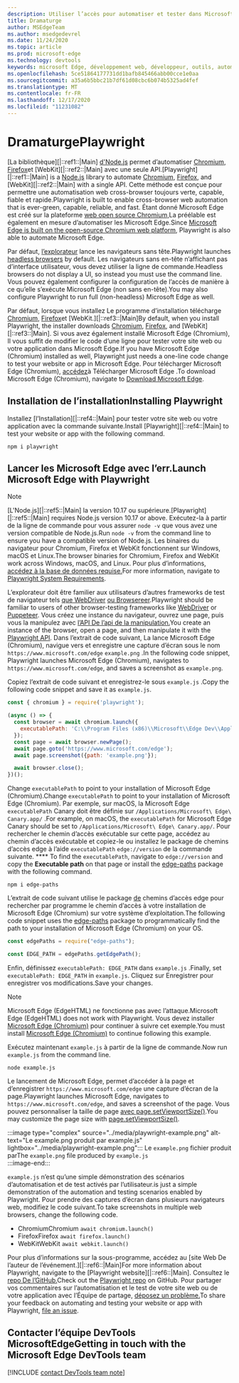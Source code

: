 ```yaml
---
description: Utiliser l’accès pour automatiser et tester dans Microsoft Edge
title: Dramaturge
author: MSEdgeTeam
ms.author: msedgedevrel
ms.date: 11/24/2020
ms.topic: article
ms.prod: microsoft-edge
ms.technology: devtools
keywords: microsoft Edge, développement web, développeur, outils, automatisation, test, essai, nœud, javascript, npm
ms.openlocfilehash: 5ce51864177731dd1bafb845466abb00cce1e0aa
ms.sourcegitcommit: a35a6b5bbc21b7df61d08cbc6b074b5325ad4fef
ms.translationtype: MT
ms.contentlocale: fr-FR
ms.lasthandoff: 12/17/2020
ms.locfileid: "11231082"
---
```

# <span data-ttu-id="0e771-104">Dramaturge</span><span class="sxs-lookup"><span data-stu-id="0e771-104">Playwright</span></span>  

<span data-ttu-id="0e771-105">[La bibliothèque][|::ref1::|Main] [d'Node.js][NodejsMain] permet d’automatiser [Chromium,][ChromiumHome] [Firefox][FirefoxMain]et [WebKit][|::ref2::|Main] avec une seule API.</span><span class="sxs-lookup"><span data-stu-id="0e771-105">[Playwright][|::ref1::|Main] is a [Node.js][NodejsMain] library to automate [Chromium][ChromiumHome], [Firefox][FirefoxMain], and [WebKit][|::ref2::|Main] with a single API.</span></span>  <span data-ttu-id="0e771-106">Cette méthode est conçue pour permettre une automatisation web cross-browser toujours verte, capable, fiable et rapide.</span><span class="sxs-lookup"><span data-stu-id="0e771-106">Playwright is built to enable cross-browser web automation that is ever-green, capable, reliable, and fast.</span></span>  <span data-ttu-id="0e771-107">Étant donné Microsoft Edge est créé sur la plateforme [web open source Chromium,][MicrosoftBlogsWindowsExperience20181206]La préélable est également en mesure d’automatiser les Microsoft Edge.</span><span class="sxs-lookup"><span data-stu-id="0e771-107">Since [Microsoft Edge is built on the open-source Chromium web platform][MicrosoftBlogsWindowsExperience20181206], Playwright is also able to automate Microsoft Edge.</span></span>  

<span data-ttu-id="0e771-108">Par défaut, [l’explorateur][WikiHeadlessBrowser] lance les navigateurs sans tête.</span><span class="sxs-lookup"><span data-stu-id="0e771-108">Playwright launches [headless browsers][WikiHeadlessBrowser] by default.</span></span>  <span data-ttu-id="0e771-109">Les navigateurs sans en-tête n’affichant pas d’interface utilisateur, vous devez utiliser la ligne de commande.</span><span class="sxs-lookup"><span data-stu-id="0e771-109">Headless browsers do not display a UI, so instead you must use the command line.</span></span>  <span data-ttu-id="0e771-110">Vous pouvez également configurer la configuration de l’accès de manière à ce qu’elle s’exécute Microsoft Edge \(non sans en-tête\).</span><span class="sxs-lookup"><span data-stu-id="0e771-110">You may also configure Playwright to run full \(non-headless\) Microsoft Edge as well.</span></span>  

<span data-ttu-id="0e771-111">Par défaut, lorsque vous installez Le programme d’installation télécharge [Chromium,][ChromiumHome] [Firefox][FirefoxMain]et [WebKit.][|::ref3::|Main]</span><span class="sxs-lookup"><span data-stu-id="0e771-111">By default, when you install Playwright, the installer downloads [Chromium][ChromiumHome], [Firefox][FirefoxMain], and [WebKit][|::ref3::|Main].</span></span>  <span data-ttu-id="0e771-112">Si vous avez également installé Microsoft Edge \(Chromium\), Il vous suffit de modifier le code d’une ligne pour tester votre site web ou votre application dans Microsoft Edge.</span><span class="sxs-lookup"><span data-stu-id="0e771-112">If you have Microsoft Edge \(Chromium\) installed as well, Playwright just needs a one-line code change to test your website or app in Microsoft Edge.</span></span>  <span data-ttu-id="0e771-113">Pour télécharger Microsoft Edge \(Chromium\), [accédez][MicrosoftEdgeDownload]à Télécharger Microsoft Edge .</span><span class="sxs-lookup"><span data-stu-id="0e771-113">To download Microsoft Edge \(Chromium\), navigate to [Download Microsoft Edge][MicrosoftEdgeDownload].</span></span>  

## <span data-ttu-id="0e771-114">Installation de l’installation</span><span class="sxs-lookup"><span data-stu-id="0e771-114">Installing Playwright</span></span>  

<span data-ttu-id="0e771-115">Installez [l’Installation][|::ref4::|Main] pour tester votre site web ou votre application avec la commande suivante.</span><span class="sxs-lookup"><span data-stu-id="0e771-115">Install [Playwright][|::ref4::|Main] to test your website or app with the following command.</span></span>  

```shell
npm i playwright
```  

## <span data-ttu-id="0e771-116">Lancer les Microsoft Edge avec l’err.</span><span class="sxs-lookup"><span data-stu-id="0e771-116">Launch Microsoft Edge with Playwright</span></span>  

> [!NOTE]
> <span data-ttu-id="0e771-117">[L'Node.js][|::ref5::|Main] la version 10.17 ou supérieure.</span><span class="sxs-lookup"><span data-stu-id="0e771-117">[Playwright][|::ref5::|Main] requires Node.js version 10.17 or above.</span></span> <span data-ttu-id="0e771-118">Exécutez-la à partir de la ligne de commande pour vous assurer `node -v` que vous avez une version compatible de Node.js.</span><span class="sxs-lookup"><span data-stu-id="0e771-118">Run `node -v` from the command line to ensure you have a compatible version of Node.js.</span></span>  <span data-ttu-id="0e771-119">Les binaires du navigateur pour Chromium, Firefox et WebKit fonctionnent sur Windows, macOS et Linux.</span><span class="sxs-lookup"><span data-stu-id="0e771-119">The browser binaries for Chromium, Firefox and WebKit work across Windows, macOS, and Linux.</span></span> <span data-ttu-id="0e771-120">Pour plus d’informations, [accédez à la base de données requise.][PlaywrightSystemRequirements]</span><span class="sxs-lookup"><span data-stu-id="0e771-120">For more information, navigate to [Playwright System Requirements][PlaywrightSystemRequirements].</span></span>  

<span data-ttu-id="0e771-121">L’explorateur doit être familier aux utilisateurs d’autres frameworks de test de navigateur tels [que WebDriver][WebDriverChromiumMain] [ou Browsereer][PuppeteerMain].</span><span class="sxs-lookup"><span data-stu-id="0e771-121">Playwright should be familiar to users of other browser-testing frameworks like [WebDriver][WebDriverChromiumMain] or [Puppeteer][PuppeteerMain].</span></span>  <span data-ttu-id="0e771-122">Vous créez une instance du navigateur, ouvrez une page, puis vous la manipulez avec [l’API De l’api de la manipulation.][PlaywrightAPIReference]</span><span class="sxs-lookup"><span data-stu-id="0e771-122">You create an instance of the browser, open a page, and then manipulate it with the [Playwright API][PlaywrightAPIReference].</span></span>  <span data-ttu-id="0e771-123">Dans l’extrait de code suivant, La lance Microsoft Edge \(Chromium\), navigue vers et enregistre une capture d’écran sous le nom `https://www.microsoft.com/edge` `example.png` .</span><span class="sxs-lookup"><span data-stu-id="0e771-123">In the following code snippet, Playwright launches Microsoft Edge \(Chromium\), navigates to `https://www.microsoft.com/edge`, and saves a screenshot as `example.png`.</span></span>  

<span data-ttu-id="0e771-124">Copiez l’extrait de code suivant et enregistrez-le sous `example.js` .</span><span class="sxs-lookup"><span data-stu-id="0e771-124">Copy the following code snippet and save it as `example.js`.</span></span>  

```javascript
const { chromium } = require('playwright');

(async () => {
  const browser = await chromium.launch({
    executablePath: 'C:\\Program Files (x86)\\Microsoft\\Edge Dev\\Application\\msedge.exe'
  });
  const page = await browser.newPage();
  await page.goto('https://www.microsoft.com/edge');
  await page.screenshot({path: 'example.png'});

  await browser.close();
})();
```  

<span data-ttu-id="0e771-125">Change `executablePath` to point to your installation of Microsoft Edge \(Chromium\).</span><span class="sxs-lookup"><span data-stu-id="0e771-125">Change `executablePath` to point to your installation of Microsoft Edge \(Chromium\).</span></span>  <span data-ttu-id="0e771-126">Par exemple, sur macOS, la Microsoft Edge `executablePath` Canary doit être définie sur `/Applications/Microsoft\ Edge\ Canary.app/` .</span><span class="sxs-lookup"><span data-stu-id="0e771-126">For example, on macOS, the `executablePath` for Microsoft Edge Canary should be set to `/Applications/Microsoft\ Edge\ Canary.app/`.</span></span>  <span data-ttu-id="0e771-127">Pour rechercher le chemin d’accès exécutable sur cette page, accédez au chemin d’accès exécutable et copiez-le ou installez le package de chemins d’accès edge à l’aide `executablePath` `edge://version` de la commande suivante. \*\*\*\* [][npmEdgePaths]</span><span class="sxs-lookup"><span data-stu-id="0e771-127">To find the `executablePath`, navigate to `edge://version` and copy the **Executable path** on that page or install the [edge-paths][npmEdgePaths] package with the following command.</span></span>  

```shell
npm i edge-paths
```  

<span data-ttu-id="0e771-128">L’extrait de code suivant utilise le package [de][npmEdgePaths] chemins d’accès edge pour rechercher par programme le chemin d’accès à votre installation de Microsoft Edge \(Chromium\) sur votre système d’exploitation.</span><span class="sxs-lookup"><span data-stu-id="0e771-128">The following code snippet uses the [edge-paths][npmEdgePaths] package to programmatically find the path to your installation of Microsoft Edge \(Chromium\) on your OS.</span></span>  

```javascript
const edgePaths = require("edge-paths");

const EDGE_PATH = edgePaths.getEdgePath();
```  

<span data-ttu-id="0e771-129">Enfin, définissez `executablePath: EDGE_PATH` dans `example.js` .</span><span class="sxs-lookup"><span data-stu-id="0e771-129">Finally, set `executablePath: EDGE_PATH` in `example.js`.</span></span>  <span data-ttu-id="0e771-130">Cliquez sur Enregistrer pour enregistrer vos modifications.</span><span class="sxs-lookup"><span data-stu-id="0e771-130">Save your changes.</span></span>  

> [!NOTE]
> <span data-ttu-id="0e771-131">Microsoft Edge \(EdgeHTML\) ne fonctionne pas avec l’attaque.</span><span class="sxs-lookup"><span data-stu-id="0e771-131">Microsoft Edge \(EdgeHTML\) does not work with Playwright.</span></span>  <span data-ttu-id="0e771-132">Vous devez installer [Microsoft Edge \(Chromium\)][MicrosoftEdgeDownload] pour continuer à suivre cet exemple.</span><span class="sxs-lookup"><span data-stu-id="0e771-132">You must install [Microsoft Edge \(Chromium\)][MicrosoftEdgeDownload] to continue following this example.</span></span>  

<span data-ttu-id="0e771-133">Exécutez maintenant `example.js` à partir de la ligne de commande.</span><span class="sxs-lookup"><span data-stu-id="0e771-133">Now run `example.js` from the command line.</span></span>  

```shell
node example.js
```  

<span data-ttu-id="0e771-134">Le lancement de Microsoft Edge, permet d’accéder à la page et d’enregistrer `https://www.microsoft.com/edge` une capture d’écran de la page.</span><span class="sxs-lookup"><span data-stu-id="0e771-134">Playwright launches Microsoft Edge, navigates to `https://www.microsoft.com/edge`, and saves a screenshot of the page.</span></span>  <span data-ttu-id="0e771-135">Vous pouvez personnaliser la taille de page [avec page.setViewportSize()][PlaywrightAPIPageSetViewport].</span><span class="sxs-lookup"><span data-stu-id="0e771-135">You may customize the page size with [page.setViewportSize()][PlaywrightAPIPageSetViewport].</span></span>  

:::image type="complex" source="../media/playwright-example.png" alt-text="Le example.png produit par example.js" lightbox="../media/playwright-example.png":::
    <span data-ttu-id="0e771-137">Le `example.png` fichier produit par</span><span class="sxs-lookup"><span data-stu-id="0e771-137">The `example.png` file produced by</span></span> `example.js`  
:::image-end:::  

`example.js` <span data-ttu-id="0e771-138">n’est qu’une simple démonstration des scénarios d’automatisation et de test activés par l’utilisateur.</span><span class="sxs-lookup"><span data-stu-id="0e771-138">is just a simple demonstration of the automation and testing scenarios enabled by Playwright.</span></span>  <span data-ttu-id="0e771-139">Pour prendre des captures d’écran dans plusieurs navigateurs web, modifiez le code suivant.</span><span class="sxs-lookup"><span data-stu-id="0e771-139">To take screenshots in multiple web browsers, change the following code.</span></span>  

*   <span data-ttu-id="0e771-140">Chromium</span><span class="sxs-lookup"><span data-stu-id="0e771-140">Chromium</span></span>  `await chromium.launch()`  
*   <span data-ttu-id="0e771-141">Firefox</span><span class="sxs-lookup"><span data-stu-id="0e771-141">Firefox</span></span>  `await firefox.launch()`  
*   <span data-ttu-id="0e771-142">WebKit</span><span class="sxs-lookup"><span data-stu-id="0e771-142">WebKit</span></span>  `await webkit.launch()`  

<span data-ttu-id="0e771-143">Pour plus d’informations sur la sous-programme, accédez au [site Web De l’auteur de l’événement.][|::ref6::|Main]</span><span class="sxs-lookup"><span data-stu-id="0e771-143">For more information about Playwright, navigate to the [Playwright website][|::ref6::|Main].</span></span>  <span data-ttu-id="0e771-144">Consultez le [repo De l’GitHub.][PlaywrightRepo]</span><span class="sxs-lookup"><span data-stu-id="0e771-144">Check out the  [Playwright repo][PlaywrightRepo] on GitHub.</span></span>  <span data-ttu-id="0e771-145">Pour partager vos commentaires sur l’automatisation et le test de votre site web ou de votre application avec l’Équipe de partage, [déposez un problème.][PlaywrightRepoNewIssue]</span><span class="sxs-lookup"><span data-stu-id="0e771-145">To share your feedback on automating and testing your website or app with Playwright, [file an issue][PlaywrightRepoNewIssue].</span></span>  

## <span data-ttu-id="0e771-146">Contacter l’équipe DevTools MicrosoftEdge</span><span class="sxs-lookup"><span data-stu-id="0e771-146">Getting in touch with the Microsoft Edge DevTools team</span></span>  

[!INCLUDE [contact DevTools team note](../devtools-guide-chromium/includes/contact-devtools-team-note.md)]  

<!-- links -->  

[WebdriverChromiumMain]: ../webdriver-chromium/index.md "WebDriver (Chromium) | Documents Microsoft"  
[PuppeteerMain]: ../puppeteer/index.md "| Documents Microsoft"  

[MicrosoftBlogsWindowsExperience20181206]: https://blogs.windows.com/windowsexperience/2018/12/06/microsoft-edge-making-the-web-better-through-more-open-source-collaboration "Microsoft Edge : améliorer le web grâce à des outils de collaboration open source | Blog sur l’expérience Microsoft"  

[MicrosoftEdgeDownload]: https://microsoft.com/edge "Télécharger Microsoft Edge"  

[ChromiumHome]: https://www.chromium.org/Home "Chromium | Projets Chromium de projet"  

[FirefoxMain]: https://www.mozilla.org/firefox "Mozilla Firefox"  

[NodejsMain]: https://nodejs.org "Node.js"  

[npmEdgePaths]: https://www.npmjs.com/package/edge-paths "chemins d'| npm"  

[PlaywrightMain]: https://playwright.dev "Resserr"  
[PlaywrightAPIReference]: https://playwright.dev#?path=docs/api.md "Référence de l’API d’référence sur les référence"  
[PlaywrightAPIPageSetViewport]: https://playwright.dev#?path=docs%2Fapi.md&q=pagesetviewportsizeviewportsize "page.setViewportSize(viewportSize) | Référence de l’API d’référence sur les référence"    
[PlaywrightSystemRequirements]: https://playwright.dev#?path=docs/intro.md&q=system-requirements "Conditions requises pour le système d’exploitation"  

[PlaywrightRepo]: https://github.com/microsoft/playwright "Les | GitHub"  
[PlaywrightRepoNewIssue]: https://github.com/microsoft/playwright/issues/new/choose "Nouveau problème dans les règles de | GitHub"  

[WebKitMain]: https://webkit.org "WebKit"  

[WikiHeadlessBrowser]: https://en.wikipedia.org/wiki/Headless_browser "Navigateur sans | Wikipedia"  
